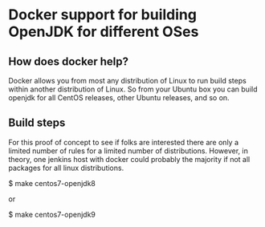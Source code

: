 # Docker support for building OpenJDK for different OSes

## How does docker help?

Docker allows you from most any distribution of Linux to run build
steps within another distribution of Linux. So from your Ubuntu box
you can build openjdk for all CentOS releases, other Ubuntu releases,
and so on.

## Build steps

For this proof of concept to see if folks are interested there are
only a limited number of rules for a limited number of
distributions. However, in theory, one jenkins host with docker could
probably the majority if not all packages for all linux distributions.

$ make centos7-openjdk8

  or

$ make centos7-openjdk9
